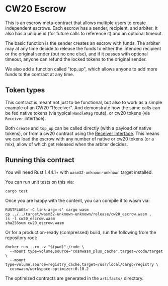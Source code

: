 # CW20 Escrow

This is an escrow meta-contract that allows multiple users to
create independent escrows. Each escrow has a sender, recipient,
and arbiter. It also has a unique id (for future calls to reference it)
and an optional timeout.

The basic function is the sender creates an escrow with funds.
The arbiter may at any time decide to release the funds to either
the intended recipient or the original sender (but no one else),
and if it passes with optional timeout, anyone can refund the locked
tokens to the original sender.

We also add a function called "top_up", which allows anyone to add more
funds to the contract at any time.

## Token types

This contract is meant not just to be functional, but also to work as a simple
example of an CW20 "Receiver". And demonstrate how the same calls can be fed
native tokens (via typical `HandleMsg` route), or cw20 tokens (via `Receiver` interface).

Both `create` and `top_up` can be called directly (with a payload of native tokens),
or from a cw20 contract using the [Receiver Interface](../../packages/cw20/README.md#receiver).
This means we can load the escrow with any number of native or cw20 tokens (or a mix),
allow of which get released when the arbiter decides.

## Running this contract

You will need Rust 1.44.1+ with `wasm32-unknown-unknown` target installed.

You can run unit tests on this via: 

`cargo test`

Once you are happy with the content, you can compile it to wasm via:

```
RUSTFLAGS='-C link-arg=-s' cargo wasm
cp ../../target/wasm32-unknown-unknown/release/cw20_escrow.wasm .
ls -l cw20_escrow.wasm
sha256sum cw20_escrow.wasm
```

Or for a production-ready (compressed) build, run the following from the
repository root:

```
docker run --rm -v "$(pwd)":/code \
  --mount type=volume,source="cosmwasm_plus_cache",target=/code/target \
  --mount type=volume,source=registry_cache,target=/usr/local/cargo/registry \
  cosmwasm/workspace-optimizer:0.10.2
```

The optimized contracts are generated in the `artifacts/` directory.
